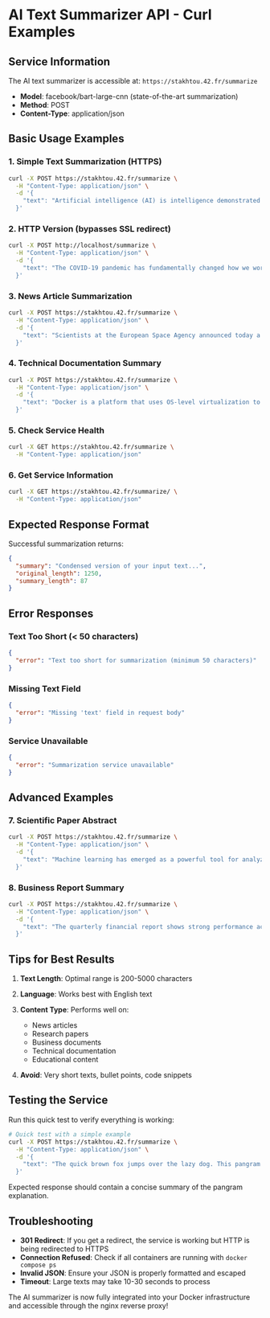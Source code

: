 # AI Text Summarizer API - Curl Examples

## Service Information
The AI text summarizer is accessible at: `https://stakhtou.42.fr/summarize`
- **Model**: facebook/bart-large-cnn (state-of-the-art summarization)
- **Method**: POST
- **Content-Type**: application/json

## Basic Usage Examples

### 1. Simple Text Summarization (HTTPS)
```bash
curl -X POST https://stakhtou.42.fr/summarize \
  -H "Content-Type: application/json" \
  -d '{
    "text": "Artificial intelligence (AI) is intelligence demonstrated by machines, in contrast to the natural intelligence displayed by humans and animals. Leading AI textbooks define the field as the study of intelligent agents: any device that perceives its environment and takes actions that maximize its chance of successfully achieving its goals. Colloquially, the term artificial intelligence is often used to describe machines that mimic cognitive functions that humans associate with the human mind, such as learning and problem solving. As machines become increasingly capable, tasks considered to require intelligence are often removed from the definition of AI, a phenomenon known as the AI effect. A quip in Teslers Theorem says that AI is whatever hasnt been done yet. For instance, optical character recognition is frequently excluded from things considered to be AI, having become a routine technology."
  }'
```

### 2. HTTP Version (bypasses SSL redirect)
```bash
curl -X POST http://localhost/summarize \
  -H "Content-Type: application/json" \
  -d '{
    "text": "The COVID-19 pandemic has fundamentally changed how we work, learn, and interact. Remote work became the norm for millions of people worldwide, leading to a surge in demand for video conferencing tools, cloud computing services, and digital collaboration platforms. Educational institutions rapidly shifted to online learning, forcing both teachers and students to adapt to new technologies and teaching methods. The healthcare industry accelerated its adoption of telemedicine, allowing patients to receive care without visiting hospitals or clinics in person. Supply chains were disrupted globally, highlighting the importance of local production and diversified sourcing strategies. Small businesses faced unprecedented challenges, with many forced to close temporarily or permanently, while others pivoted to digital sales channels and delivery services."
  }'
```

### 3. News Article Summarization
```bash
curl -X POST https://stakhtou.42.fr/summarize \
  -H "Content-Type: application/json" \
  -d '{
    "text": "Scientists at the European Space Agency announced today a groundbreaking discovery in the search for extraterrestrial life. The James Webb Space Telescope has detected water vapor and methane in the atmosphere of exoplanet K2-18b, located 120 light-years away in the constellation Leo. The planet, which is 2.6 times the radius of Earth, lies within the habitable zone of its host star, where temperatures could allow liquid water to exist. This marks the first time that both water vapor and methane have been detected simultaneously in the atmosphere of an exoplanet in the habitable zone. The discovery was made using the telescopes advanced infrared instruments, which can analyze the chemical composition of distant atmospheres by studying how starlight passes through them. While the presence of these molecules doesnt confirm the existence of life, it represents a significant step forward in our understanding of potentially habitable worlds beyond our solar system."
  }'
```

### 4. Technical Documentation Summary
```bash
curl -X POST https://stakhtou.42.fr/summarize \
  -H "Content-Type: application/json" \
  -d '{
    "text": "Docker is a platform that uses OS-level virtualization to deliver software in packages called containers. Containers are isolated from one another and bundle their own software, libraries and configuration files; they can communicate with each other through well-defined channels. Because all of the containers share the services of a single operating system kernel, they use fewer resources than virtual machines. Docker can package an application and its dependencies in a virtual container that can run on any Linux, Windows, or macOS computer. This enables the application to run in a variety of locations, such as on-premises, in public or private cloud. Docker uses a client-server architecture. The Docker client talks to the Docker daemon, which does the heavy lifting of building, running, and distributing your Docker containers. The Docker client and daemon can run on the same system, or you can connect a Docker client to a remote Docker daemon."
  }'
```

### 5. Check Service Health
```bash
curl -X GET https://stakhtou.42.fr/summarize \
  -H "Content-Type: application/json"
```

### 6. Get Service Information
```bash
curl -X GET https://stakhtou.42.fr/summarize/ \
  -H "Content-Type: application/json"
```

## Expected Response Format

Successful summarization returns:
```json
{
  "summary": "Condensed version of your input text...",
  "original_length": 1250,
  "summary_length": 87
}
```

## Error Responses

### Text Too Short (< 50 characters)
```json
{
  "error": "Text too short for summarization (minimum 50 characters)"
}
```

### Missing Text Field
```json
{
  "error": "Missing 'text' field in request body"
}
```

### Service Unavailable
```json
{
  "error": "Summarization service unavailable"
}
```

## Advanced Examples

### 7. Scientific Paper Abstract
```bash
curl -X POST https://stakhtou.42.fr/summarize \
  -H "Content-Type: application/json" \
  -d '{
    "text": "Machine learning has emerged as a powerful tool for analyzing complex datasets in various scientific domains. In this study, we present a novel deep learning architecture for predicting protein folding patterns from amino acid sequences. Our approach combines convolutional neural networks (CNNs) with long short-term memory (LSTM) networks to capture both local and global sequence features. We trained our model on a dataset of 50,000 known protein structures from the Protein Data Bank (PDB) and achieved an accuracy of 92.3% on a held-out test set. The model demonstrates superior performance compared to existing methods, with a 15% improvement in prediction accuracy and 40% reduction in computational time. Furthermore, we validated our predictions using experimental data from X-ray crystallography and nuclear magnetic resonance (NMR) spectroscopy. The results suggest that our method could significantly accelerate protein structure prediction and drug discovery processes."
  }'
```

### 8. Business Report Summary
```bash
curl -X POST https://stakhtou.42.fr/summarize \
  -H "Content-Type: application/json" \
  -d '{
    "text": "The quarterly financial report shows strong performance across all business segments. Revenue increased by 18% year-over-year, reaching $2.4 billion, driven primarily by growth in cloud services and software licensing. The cloud division alone contributed $890 million, representing a 35% increase from the previous quarter. Operating expenses were well-controlled, rising only 8% despite significant investments in research and development. Net income reached $420 million, exceeding analyst expectations by 12%. The company maintained a healthy cash flow of $380 million and reduced debt by $150 million. Looking forward, management expects continued growth in the cloud segment, with projected revenue of $1.2 billion for the next quarter. However, they cautioned about potential headwinds from increased competition and regulatory challenges in international markets."
  }'
```

## Tips for Best Results

1. **Text Length**: Optimal range is 200-5000 characters
2. **Language**: Works best with English text
3. **Content Type**: Performs well on:
   - News articles
   - Research papers
   - Business documents
   - Technical documentation
   - Educational content

4. **Avoid**: Very short texts, bullet points, code snippets

## Testing the Service

Run this quick test to verify everything is working:

```bash
# Quick test with a simple example
curl -X POST https://stakhtou.42.fr/summarize \
  -H "Content-Type: application/json" \
  -d '{
    "text": "The quick brown fox jumps over the lazy dog. This pangram contains every letter of the English alphabet at least once. It has been used for decades to test typewriters, computer keyboards, and font displays. The phrase is also commonly used in typography and graphic design to showcase different fonts and text layouts. Despite its simplicity, it serves as an effective tool for ensuring that all letters render correctly in various applications and systems."
  }'
```

Expected response should contain a concise summary of the pangram explanation.

## Troubleshooting

- **301 Redirect**: If you get a redirect, the service is working but HTTP is being redirected to HTTPS
- **Connection Refused**: Check if all containers are running with `docker compose ps`
- **Invalid JSON**: Ensure your JSON is properly formatted and escaped
- **Timeout**: Large texts may take 10-30 seconds to process

The AI summarizer is now fully integrated into your Docker infrastructure and accessible through the nginx reverse proxy!